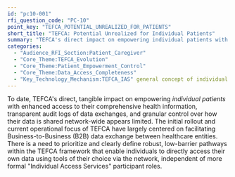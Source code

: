 ```yaml
---
id: "pc10-001"
rfi_question_code: "PC-10"
point_key: "TEFCA_POTENTIAL_UNREALIZED_FOR_PATIENTS"
short_title: "TEFCA: Potential Unrealized for Individual Patients"
summary: "TEFCA's direct impact on empowering individual patients with access, audit, and control through its current implementation appears limited. Its initial focus has been predominantly on Business-to-Business (B2B) exchange, rather than ensuring robust, low-barrier pathways for individuals to access their own data using tools of their choice via the network."
categories:
  - "Audience_RFI_Section:Patient_Caregiver"
  - "Core_Theme:TEFCA_Evolution"
  - "Core_Theme:Patient_Empowerment_Control"
  - "Core_Theme:Data_Access_Completeness"
  - "Key_Technology_Mechanism:TEFCA_IAS" general concept of individual access within TEFCA
---
```

To date, TEFCA's direct, tangible impact on empowering *individual patients* with enhanced access to their comprehensive health information, transparent audit logs of data exchanges, and granular control over how their data is shared network-wide appears limited. The initial rollout and current operational focus of TEFCA have largely centered on facilitating Business-to-Business (B2B) data exchange between healthcare entities. There is a need to prioritize and clearly define robust, low-barrier pathways within the TEFCA framework that enable individuals to directly access their own data using tools of their choice via the network, independent of more formal "Individual Access Services" participant roles.
